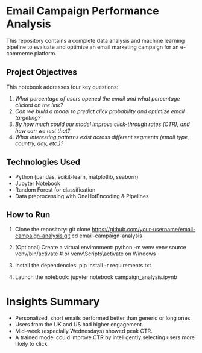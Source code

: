 # Email Campaign Performance Analysis

This repository contains a complete data analysis and machine learning pipeline to evaluate and optimize an email marketing campaign for an e-commerce platform.

## Project Objectives
This notebook addresses four key questions:
1. *What percentage of users opened the email and what percentage clicked on the link?*  
2. *Can we build a model to predict click probability and optimize email targeting?*  
3. *By how much could our model improve click-through rates (CTR), and how can we test that?*  
4. *What interesting patterns exist across different segments (email type, country, day, etc.)?*


## Technologies Used
- Python (pandas, scikit-learn, matplotlib, seaborn)
- Jupyter Notebook
- Random Forest for classification
- Data preprocessing with OneHotEncoding & Pipelines

## How to Run

1. Clone the repository:
    git clone https://github.com/your-username/email-campaign-analysis.git
    cd email-campaign-analysis

2. (Optional) Create a virtual environment:
    python -m venv venv
    source venv/bin/activate  # or venv\Scripts\activate on Windows

3. Install the dependencies:
    pip install -r requirements.txt

4. Launch the notebook:
    jupyter notebook campaign_analysis.ipynb

# Insights Summary
- Personalized, short emails performed better than generic or long ones.
- Users from the UK and US had higher engagement.
- Mid-week (especially Wednesdays) showed peak CTR.
- A trained model could improve CTR by intelligently selecting users more likely to click.
